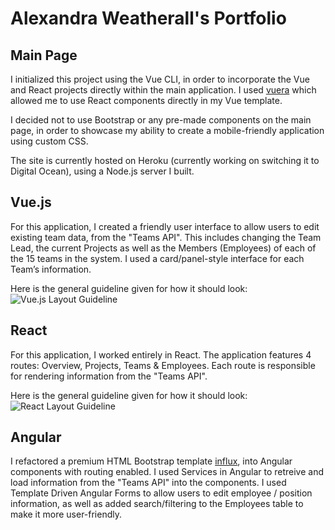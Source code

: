 # Alexandra Weatherall's Portfolio

## Main Page

I initialized this project using the Vue CLI, in order to incorporate the Vue and React projects directly within the main application. I used [vuera](https://github.com/akxcv/vuera) which allowed me to use React components directly in my Vue template.

I decided not to use Bootstrap or any pre-made components on the main page, in order to showcase my ability to create a mobile-friendly application using custom CSS.

The site is currently hosted on Heroku (currently working on switching it to Digital Ocean), using a Node.js server I built. 


## Vue.js

For this application, I created a friendly user interface to allow users to edit existing team data, from the "Teams API". This includes changing the Team Lead, the current Projects as well as the Members (Employees) of each of the 15 teams in the system. I used a card/panel-style interface for each Team’s information.

Here is the general guideline given for how it should look:
![Vue.js Layout Guideline](https://github.com/aweath01/profile-site/vue-guideline.png "Vue.js Layout Guideline") 



## React

For this application, I worked entirely in React. The application features 4 routes: Overview, Projects, Teams & Employees. Each route is responsible for rendering information from the "Teams API".

Here is the general guideline given for how it should look:
![React Layout Guideline](https://github.com/aweath01/profile-site/react-guideline.png "React Layout Guideline") 


## Angular

I refactored a premium HTML Bootstrap template [influx](https://www.templategarden.com/template/influx-multi-page-bootstrap-template/),  into Angular components with routing enabled. I used Services in Angular to retreive and load information from the "Teams API" into the components. I used Template Driven Angular Forms to allow users to edit employee / position information, as well as added search/filtering to the Employees table to make it more user-friendly.

